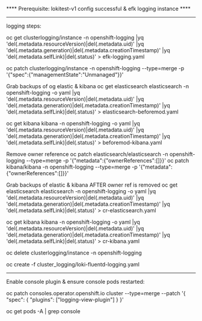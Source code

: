 **** Prerequisite: lokitest-v1 config successful & efk logging instance ****



------------------------
logging steps:



oc get clusterlogging/instance -n openshift-logging |yq 'del(.metadata.resourceVersion)|del(.metadata.uid)' |yq 'del(.metadata.generation)|del(.metadata.creationTimestamp)' |yq 'del(.metadata.selfLink)|del(.status)'  > efk-logging.yaml

oc patch clusterlogging/instance -n openshift-logging --type=merge -p '{"spec":{"managementState":"Unmanaged"}}'

Grab backups of og elastic & kibana
oc get elasticsearch elasticsearch -n openshift-logging -o yaml |yq 'del(.metadata.resourceVersion)|del(.metadata.uid)' |yq 'del(.metadata.generation)|del(.metadata.creationTimestamp)' |yq 'del(.metadata.selfLink)|del(.status)'  > elasticsearch-beforemod.yaml

oc get kibana kibana -n openshift-logging -o yaml |yq 'del(.metadata.resourceVersion)|del(.metadata.uid)' |yq 'del(.metadata.generation)|del(.metadata.creationTimestamp)' |yq 'del(.metadata.selfLink)|del(.status)' > beforemod-kibana.yaml

Remove owner reference
oc patch elasticsearch/elasticsearch -n openshift-logging  --type=merge -p '{"metadata":{"ownerReferences":[]}}'
oc patch kibana/kibana -n openshift-logging  --type=merge -p '{"metadata":{"ownerReferences":[]}}'

Grab backups of elastic & kibana AFTER owner ref is removed
oc get elasticsearch elasticsearch -n openshift-logging -o yaml |yq 'del(.metadata.resourceVersion)|del(.metadata.uid)' |yq 'del(.metadata.generation)|del(.metadata.creationTimestamp)' |yq 'del(.metadata.selfLink)|del(.status)'  > cr-elasticsearch.yaml

oc get kibana kibana -n openshift-logging -o yaml |yq 'del(.metadata.resourceVersion)|del(.metadata.uid)' |yq 'del(.metadata.generation)|del(.metadata.creationTimestamp)' |yq 'del(.metadata.selfLink)|del(.status)' > cr-kibana.yaml

oc delete clusterlogging/instance -n openshift-logging

oc create -f cluster_logging/loki-fluentd-logging.yaml 

---
Enable console plugin & ensure console pods restarted:

oc patch consoles.operator.openshift.io cluster  --type=merge --patch '{ "spec": { "plugins": ["logging-view-plugin"] } }'

oc get pods -A | grep console

